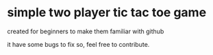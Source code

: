 <h1>simple two player tic tac toe game</h1>
<P>created for beginners to make them familiar with github</P>
<p>it have some bugs to fix so, feel free to contribute.</p>

